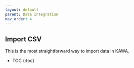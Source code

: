 ```yaml
---
layout: default
parent: Data Integration
nav_order: 4
---
```


Import CSV
---

This is the most straightforward way to import data in KAWA.

* TOC
{:toc}





